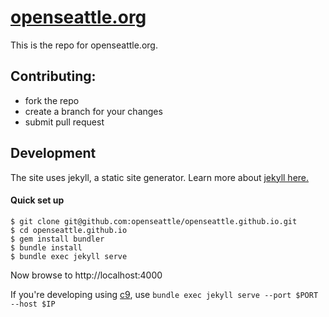 # [openseattle.org](http://openseattle.org)

This is the repo for openseattle.org.

## Contributing:
- fork the repo
- create a branch for your changes
- submit pull request

## Development
The site uses jekyll, a static site generator. Learn more about [jekyll here.](http://jekyllrb.com/)
#### Quick set up

    $ git clone git@github.com:openseattle/openseattle.github.io.git
    $ cd openseattle.github.io
    $ gem install bundler
    $ bundle install 
    $ bundle exec jekyll serve
  Now browse to http://localhost:4000
 
  If you're developing using [c9](http://c9.io), use `bundle exec jekyll serve --port $PORT --host $IP`

